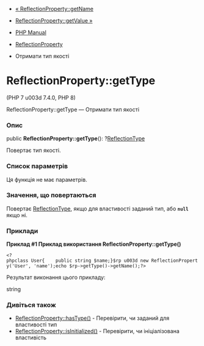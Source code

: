 - [« ReflectionProperty::getName](reflectionproperty.getname.md)
- [ReflectionProperty::getValue »](reflectionproperty.getvalue.md)

- [PHP Manual](index.md)
- [ReflectionProperty](class.reflectionproperty.md)
- Отримати тип якості

# ReflectionProperty::getType

(PHP 7 u003d 7.4.0, PHP 8)

ReflectionProperty::getType — Отримати тип якості

### Опис

public **ReflectionProperty::getType**():
?[ReflectionType](class.reflectiontype.md)

Повертає тип якості.

### Список параметрів

Ця функція не має параметрів.

### Значення, що повертаються

Повертає [ReflectionType](class.reflectiontype.md), якщо для
властивості заданий тип, або **`null`** якщо ні.

### Приклади

**Приклад #1 Приклад використання **ReflectionProperty::getType()****

` <?phpclass User{    public string $name;}$rp u003d new ReflectionProperty('User', 'name');echo $rp->getType()->getName();?> `

Результат виконання цього прикладу:

string

### Дивіться також

- [ReflectionProperty::hasType()](reflectionproperty.hastype.md) -
Перевірити, чи заданий для властивості тип
- [ReflectionProperty::isInitialized()](reflectionproperty.isinitialized.md) -
Перевірити, чи ініціалізована властивість
